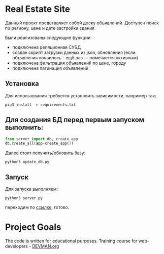 # Real Estate Site
Данный проект представляет собой доску объявлений. Доступен поиск по региону, цене и дате застройки здания. 

Были реализованы следующие функции:
- подключена реляционная СУБД
- создан скрипт загрузки данных из json, обновления (если объявления появилось - ещё раз — помечается активным)
- подключена фильтрация объявлений по цене, городу
- подключена пагинация объявлений

## Установка
Для использования требуется установить зависимости, например так:
```
pip3 install -r requirements.txt
```

## Для создания БД перед первым запуском выполнить:
```python
from server import db, create_app
db.create_all(app=create_app())
```
Далее стоит получить/обновить базу:
```
python3 update_db.py
```

## Запуск
Для запуска выполняем:
```
python3 server.py
```
переходим по [ссылке](http://localhost:5000), готово.

# Project Goals

The code is written for educational purposes. Training course for web-developers - [DEVMAN.org](https://devman.org)